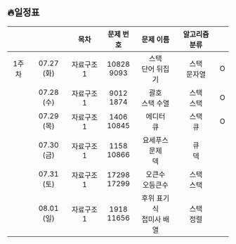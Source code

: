 ## 🔥일정표

|||목차|문제 번호|문제 이름|알고리즘 분류||
|:---:|:---:|:---:|:---:|:---:|:---:|:---:|
|1주차|07.27 (화)|자료구조 1|10828<br>9093|스택<br>단어 뒤집기|스택<br>문자열|O|
||07.28 (수)|자료구조 1|9012<br>1874|괄호<br>스택 수열|스택<br>스택|O|
||07.29 (목)|자료구조 1|1406<br>10845|에디터<br>큐|스택<br>큐|O|
||07.30 (금)|자료구조 1|1158<br>10866|요세푸스 문제<br>덱|큐<br>덱||
||07.31 (토)|자료구조 1|17298<br>17299|오큰수<br>오등큰수|스택<br>스택||
||08.01 (일)|자료구조 1|1918<br>11656|후위 표기식<br>접미사 배열|스택<br>정렬||

